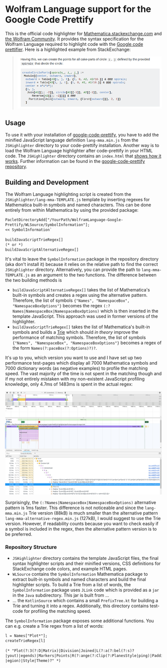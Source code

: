 # Wolfram Language support for the Google Code Prettify
 
This is the official code highlighter for [Mathematica.stackexchange.com](http://mathematica.stackexchange.com/)
and [the Wolfram Community](http://community.wolfram.com). It provides the syntax specification
for the Wolfram Language required to highlight code with the [Google code prettifier](https://github.com/google/code-prettify). Here is a highlighted example from StackExchange:

> ![Sample Image](sample.png)

## Usage

To use it with your installation of [google-code-prettify](https://github.com/google/code-prettify), you have to add the minified JavaScript language definition `lang-mma.min.js` from the `JSHighlighter` directory to your code-prettify installation.
Another way is to load the Wolfram Language highlighter after code-prettify in your HTML code.
The `JSHighlighter` directory contains an `index.html` that [shows how it works](JSHighlighter/index.html).
Further information can be found in the [google-code-prettify repository](https://github.com/google/code-prettify).

## Building and Development

The Wolfram Language highlighting script is created from the `JSHighlighter/lang-mma-TEMPLATE.js` template by inserting
regexes for Mathematica built-in symbols and named characters.
This can be done entirely from within Mathematica by using the provided package:

```mma
PacletDirectoryAdd["/YourPath/WolframLanguage-Google-Prettify/WLSource/SymbolInformation"];
<< SymbolInformation`

buildJavaScriptTrieRegex[]
(* or *)
buildJavaScriptAlternativeRegex[]
```

It's vital to leave the `SymbolInformation` package in the repository directory (aka don't install it) because it relies
on the relative path to find the correct `JSHighlighter` directory. Alternatively, you can provide the path to
`lang-mma-TEMPLATE.js` as an argument to the two functions. The difference between the two building methods is

- `buildJavaScriptAlternativeRegex[]` takes the list of Mathematica's built-in symbols and creates a regex using the alternative pattern. Therefore, the list of symbols `{"Names", "NamespaceBox", "NamespaceBoxOptions"}` becomes the regex 
`(:?Names|NamespaceBox|NamespaceBoxOptions)` which is then inserted in the template JavaScript. This approach was used in former versions of the highlighter.
- `buildJavaScriptTrieRegex[]` takes the list of Mathematica's built-in symbols and builds a 
[Trie](https://en.wikipedia.org/wiki/Trie) which should *in theory* improve the performance of matching symbols. Therefore, the list of symbols `{"Names", "NamespaceBox", "NamespaceBoxOptions"}` becomes a regex of the form `Names(?:paceBox(?:Options)?)?`.

It's up to you, which version you want to use and I have set up two performance test-pages which display all 7000 Mathematica
symbols and 7000 dictionary words (as negative examples) to profile the matching speed.
The vast majority of the time is not spent in the matching though and if my not entirely mistaken with my non-existent JavaScript
profiling knowledge, only 4.7ms of 1483ms is spent in the actual regex:

[![Profiling](profiling.png)](profiling.png)

Surprisingly, the `(:?Names|NamespaceBox|NamespaceBoxOptions)` alternative pattern is 1ms faster.
This difference is not noticeable and since the `lang-mma.min.js` Trie version (88kB) is much smaller than the alternative pattern
`lang-mma-alternative-regex.min.js` (127kB), I would suggest to use the Trie version. However, if readability counts because
you want to check easily if a symbol is included in the regex, then the alternative pattern version is to be preferred.

### Repository Structure

- `JSHighlighter` directory contains the template JavaScript files, the final syntax highlighter scripts and their minified versions, CSS definitions for StackExchange code colors, and example HTML pages.
- `WLSource` contains the `SymbolInformation` Mathematica package to extract built-in symbols and named characters and build the final highlighter scripts. To build a Trie from a list of words, the `SymbolInformation` package uses `JLink` code which is provided as a `jar` in the `Java` subdirectory. This jar is built from ...
- ... the `KotlinSource` which contains a small `PrefixTree.kt` for building a Trie and turning it into a regex. Additionally,
this directory contains test-code for profiling the matching speed.

The `SymbolInformation` package exposes some additional functions.
You can e.g. create a Trie regex from a list of words:

```mma
l = Names["Plot*"];
createTrieRegex[l]

(* "Plot(?:3(?:D|Matrix)|Division|Joined|L(?:a(?:bel(?:s)?|yout)|egends)|Markers|Points|R(?:ange(?:Clip(?:PlanesStyle|ping)|Padding)?|egion)|Style|Theme)?" *)
```